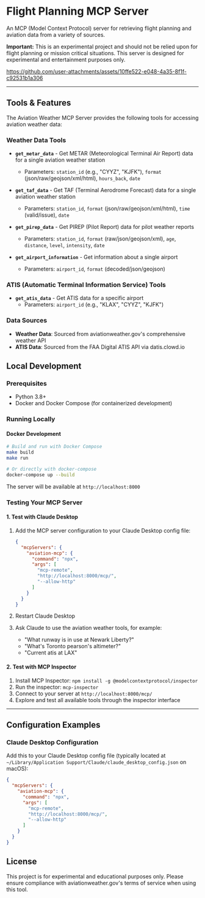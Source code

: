 # Flight Planning MCP Server
An MCP (Model Context Protocol) server for retrieving flight planning and aviation data from a variety of sources.

**Important:** This is an experimental project and should not be relied upon for flight planning or mission critical situations. This server is designed for experimental and entertainment purposes only.


https://github.com/user-attachments/assets/10ffe522-e048-4a35-8f1f-c92531b1a306


---

## Tools & Features
The Aviation Weather MCP Server provides the following tools for accessing aviation weather data:

### Weather Data Tools
- **`get_metar_data`** - Get METAR (Meteorological Terminal Air Report) data for a single aviation weather station
  - Parameters: `station_id` (e.g., "CYYZ", "KJFK"), `format` (json/raw/geojson/xml/html), `hours_back`, `date`
  
- **`get_taf_data`** - Get TAF (Terminal Aerodrome Forecast) data for a single aviation weather station
  - Parameters: `station_id`, `format` (json/raw/geojson/xml/html), `time` (valid/issue), `date`
  
- **`get_pirep_data`** - Get PIREP (Pilot Report) data for pilot weather reports
  - Parameters: `station_id`, `format` (raw/json/geojson/xml), `age`, `distance`, `level`, `intensity`, `date`
  
- **`get_airport_information`** - Get information about a single airport
  - Parameters: `airport_id`, `format` (decoded/json/geojson)

### ATIS (Automatic Terminal Information Service) Tools
- **`get_atis_data`** - Get ATIS data for a specific airport
  - Parameters: `airport_id` (e.g., "KLAX", "CYYZ", "KJFK")

### Data Sources
- **Weather Data**: Sourced from aviationweather.gov's comprehensive weather API
- **ATIS Data**: Sourced from the FAA Digital ATIS API via datis.clowd.io

## Local Development

### Prerequisites
- Python 3.8+
- Docker and Docker Compose (for containerized development)

### Running Locally

#### Docker Development
```bash
# Build and run with Docker Compose
make build
make run

# Or directly with docker-compose
docker-compose up --build
```

The server will be available at `http://localhost:8000`

### Testing Your MCP Server

#### 1. Test with Claude Desktop
1. Add the MCP server configuration to your Claude Desktop config file:
   ```json
   {
     "mcpServers": {
       "aviation-mcp": {
         "command": "npx",
         "args": [
           "mcp-remote",
           "http://localhost:8000/mcp/",
           "--allow-http"
         ]
       }
     }
   }
   ```

2. Restart Claude Desktop
3. Ask Claude to use the aviation weather tools, for example:
   - "What runway is in use at Newark Liberty?"
   - "What's Toronto pearson's altimeter?"
   - "Current atis at LAX"

#### 2. Test with MCP Inspector
1. Install MCP Inspector: `npm install -g @modelcontextprotocol/inspector`
2. Run the inspector: `mcp-inspector`
3. Connect to your server at `http://localhost:8000/mcp/`
4. Explore and test all available tools through the inspector interface

---

## Configuration Examples

### Claude Desktop Configuration
Add this to your Claude Desktop config file (typically located at `~/Library/Application Support/Claude/claude_desktop_config.json` on macOS):

```json
{
  "mcpServers": {
    "aviation-mcp": {
      "command": "npx",
      "args": [
        "mcp-remote",
        "http://localhost:8000/mcp/",
        "--allow-http"
      ]
    }
  }
}
```

## License

This project is for experimental and educational purposes only. Please ensure compliance with aviationweather.gov's terms of service when using this tool.
